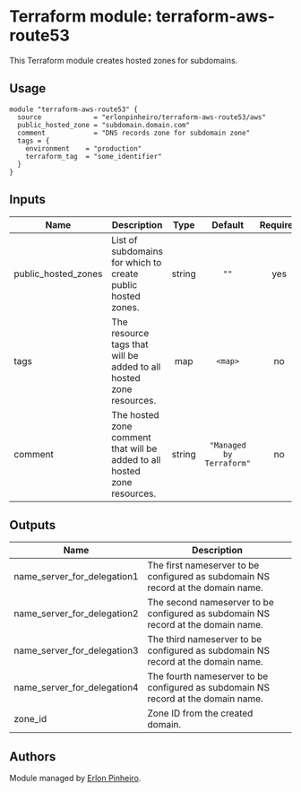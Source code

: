 # Terraform module: terraform-aws-route53

This Terraform module creates hosted zones for subdomains.


## Usage

```hcl
module "terraform-aws-route53" {
  source             = "erlonpinheiro/terraform-aws-route53/aws"
  public_hosted_zone = "subdomain.domain.com"
  comment            = "DNS records zone for subdomain zone"
  tags = {
    environment    = "production"
    terraform_tag  = "some_identifier"
  }
}
```


## Inputs

| Name | Description | Type | Default | Required |
|------|-------------|:----:|:-----:|:-----:|
| public\_hosted\_zones | List of subdomains for which to create public hosted zones. | string | `""` | yes |
| tags | The resource tags that will be added to all hosted zone resources. | map | `<map>` | no |
| comment | The hosted zone comment that will be added to all hosted zone resources. | string | `"Managed by Terraform"` | no |


## Outputs

| Name | Description |
|------|-------------|
| name\_server\_for\_delegation1 | The first nameserver to be configured as subdomain NS record at the domain name. |
| name\_server\_for\_delegation2 | The second nameserver to be configured as subdomain NS record at the domain name. |
| name\_server\_for\_delegation3 | The third nameserver to be configured as subdomain NS record at the domain name. |
| name\_server\_for\_delegation4 | The fourth nameserver to be configured as subdomain NS record at the domain name. |
| zone\_id | Zone ID from the created domain. |


## Authors

Module managed by [Erlon Pinheiro](https://github.com/erlonpinheiro).
